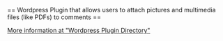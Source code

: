 == Wordpress Plugin that allows users to attach pictures and multimedia files (like PDFs) to comments ==

[More information at "Wordpress Plugin Directory"](http://wordpress.org/extend/plugins/mooontes-comments-media-upload/)
